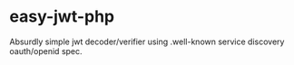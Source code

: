 # easy-jwt-php
Absurdly simple jwt decoder/verifier using .well-known service discovery oauth/openid spec.
